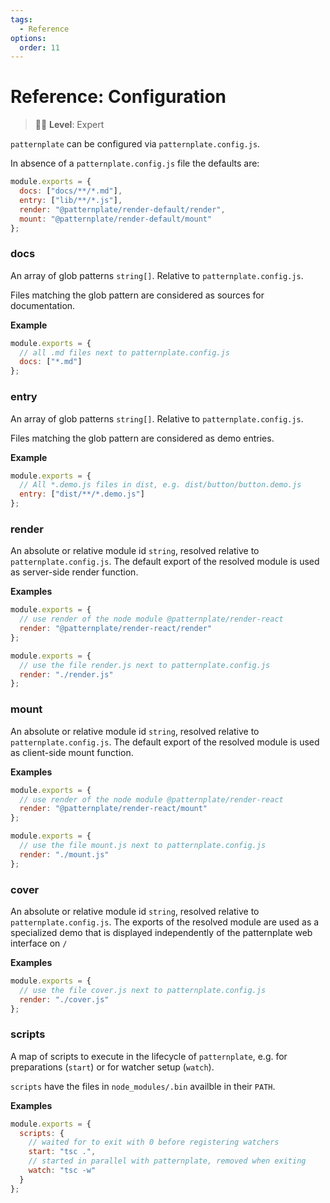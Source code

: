 ```yaml
---
tags:
  - Reference
options:
  order: 11
---
```


# Reference: Configuration

> :woman_student: **Level**: Expert

`patternplate` can be configured via `patternplate.config.js`.

In absence of a `patternplate.config.js` file the defaults are:

```js
module.exports = {
  docs: ["docs/**/*.md"],
  entry: ["lib/**/*.js"],
  render: "@patternplate/render-default/render",
  mount: "@patternplate/render-default/mount"
};
```

### docs

An array of glob patterns `string[]`. 
Relative to `patternplate.config.js`. 

Files matching the glob pattern are considered as sources for documentation.

**Example**

```js
module.exports = {
  // all .md files next to patternplate.config.js
  docs: ["*.md"] 
};
```

### entry

An array of glob patterns `string[]`. 
Relative to `patternplate.config.js`. 

Files matching the glob pattern are considered as demo entries.

**Example**

```js
module.exports = {
  // All *.demo.js files in dist, e.g. dist/button/button.demo.js
  entry: ["dist/**/*.demo.js"] 
};
```

### render

An absolute or relative module id `string`, resolved relative to `patternplate.config.js`.
The default export of the resolved module is used as server-side render function.

**Examples**

```js
module.exports = {
  // use render of the node module @patternplate/render-react
  render: "@patternplate/render-react/render"
};
```

```js
module.exports = {
  // use the file render.js next to patternplate.config.js
  render: "./render.js"
};
```

### mount

An absolute or relative module id `string`, resolved relative to `patternplate.config.js`.
The default export of the resolved module is used as client-side mount function.

**Examples**

```js
module.exports = {
  // use render of the node module @patternplate/render-react
  render: "@patternplate/render-react/mount"
};
```

```js
module.exports = {
  // use the file mount.js next to patternplate.config.js
  render: "./mount.js"
};
```

### cover

An absolute or relative module id `string`, resolved relative to `patternplate.config.js`.
The exports of the resolved module are used as a specialized demo that is displayed independently
of the patternplate web interface on `/`

**Examples**

```js
module.exports = {
  // use the file cover.js next to patternplate.config.js
  render: "./cover.js"
};
```

### scripts

A map of scripts to execute in the lifecycle of `patternplate`, e.g. for preparations (`start`)
or for watcher setup (`watch`). 

`scripts` have the files in `node_modules/.bin` availble in their `PATH`.

**Examples**

```js
module.exports = {
  scripts: {
    // waited for to exit with 0 before registering watchers
    start: "tsc .", 
    // started in parallel with patternplate, removed when exiting
    watch: "tsc -w"
  }
};
```
